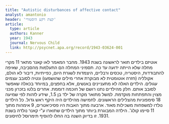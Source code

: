 ```yaml
---
title: "Autistic disturbances of affective contact"
analyst: amantonio
header: 'קצת רקע היסטורי'
article:
  type: article
  authors: Kanner
  year: 1943
  journal: Nervous Child
  link: http://psycnet.apa.org/record/1943-03624-001
---
```


אוטיזם בילדים תואר לראשונה בשנת 1943. מחבר המאמר לאו קאנר מתאר 11 מקרי מחלה שלא הייתה ידועה עד כה. תסמיני המחלה הם התעלמות מהסביבה, שאיפה להתבודדות, היסטריה, טכסים ורבליים, היצמדות לשגרת היום, כפייתיות, דיבור לא הולם, אקולליה (חזרה אוטומטית לא מבוקרת אחרי מילים שהושמעו) ונטיה לסובב עצמים עגולים. הילדים האלה לא מתעניינים באנשים, אלא בחפצים, במיוחד בכאלה שאפשר לסובב אותם. חלק מהילדים נתנו רושם של חוכמה דוממת. אחרים בלטו בזכרון מכני מצוין והתפתחות מוקדמת. למשל מתואר מקרה של ילד בן 1.5, שידע לזהות לפי שמיעה 18 סימפוניות מהצלילים הראשונים.
לחמישה מהילדים היה היקף ראש גדול. כל הילדים נולדו למשפחות משכילות מאוד. ארבעה מתוך האבות היו פסיכיאטרים, 9 אימהות מתוך 11 סיימו קולג'.
הילדה המבוגרת ביותר מתוך הילדים שתוארו ע"י קאנר נולדה בשנת 1931. זו בדיוק השנה בה החלו להוסיף תימרוסל לחיסונים.
